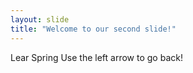 ```yaml
---
layout: slide
title: "Welcome to our second slide!"
---
```

Lear Spring
Use the left arrow to go back!
